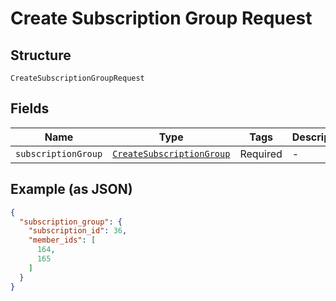 
# Create Subscription Group Request

## Structure

`CreateSubscriptionGroupRequest`

## Fields

| Name | Type | Tags | Description |
|  --- | --- | --- | --- |
| `subscriptionGroup` | [`CreateSubscriptionGroup`](../../doc/models/create-subscription-group.md) | Required | - |

## Example (as JSON)

```json
{
  "subscription_group": {
    "subscription_id": 36,
    "member_ids": [
      164,
      165
    ]
  }
}
```

